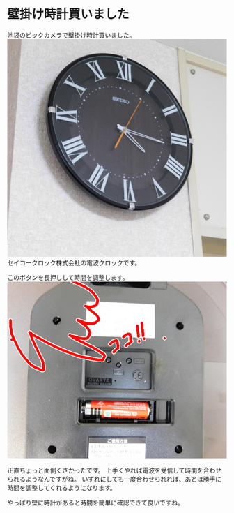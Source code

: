 # 壁掛け時計買いました
池袋のビックカメラで壁掛け時計買いました。
![先日買った壁掛け時計](images/分類なし/my-wallclock-01.jpg)
セイコークロック株式会社の電波クロックです。

このボタンを長押しして時間を調整します。
![裏側](images/分類なし/my-wallclock-02.jpg)

正直ちょっと面倒くさかったです。
上手くやれば電波を受信して時間を合わせられるようなんですがね。
いずれにしても一度合わせられれば、あとは勝手に時間を調整してくれるようになります。

やっぱり壁に時計があると時間を簡単に確認できて良いですね。


